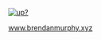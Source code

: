 [![up?](https://img.shields.io/website?down_color=red&down_message=offline&label=Website&style=for-the-badge&up_color=success&up_message=online&url=https%3A%2F%2Fbrendanmurphy.xyz)](https://brendanmurphy.xyz) 

www.brendanmurphy.xyz
